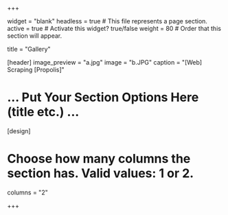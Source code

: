 +++

widget = "blank"
headless = true  # This file represents a page section.
active = true  # Activate this widget? true/false
weight = 80  # Order that this section will appear.

title = "Gallery"

[header]
image_preview = "a.jpg"
image = "b.JPG"
caption = "[Web] Scraping [Propolis]"

# ... Put Your Section Options Here (title etc.) ...

[design]
  # Choose how many columns the section has. Valid values: 1 or 2.
  columns = "2"


+++